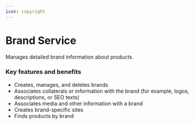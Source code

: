 ```yaml
---
icon: copyright
---
```


# Brand Service

Manages detailed brand information about products.

### Key features and benefits

* Creates, manages, and deletes brands
* Associates collaterals or information with the brand (for example, logos, descriptions, or SEO texts)
* Associates media and other information with a brand
* Creates brand-specific sites
* Finds products by brand
